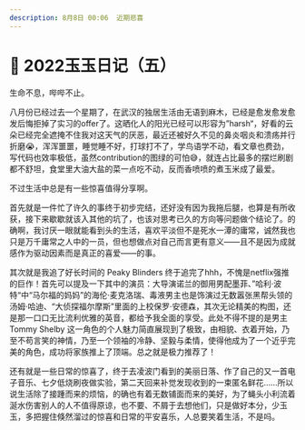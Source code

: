 ```yaml
---
description: 8月8日 00:06  近期悲喜
---
```


# 🥲 2022玉玉日记（五）

生命不息，哔哔不止。

八月份已经过去一个星期了，在武汉的独居生活由无语到麻木，已经是愈发愈发愈发后悔拒掉了实习的offer了。这晒化人的阳光已经可以形容为”harsh“，好看的云朵已经完全遮掩不住我对这天气的厌恶，最近还被好久不见的鼻炎咽炎和溃疡并行折磨😭，浑浑噩噩，睡觉睡不好，打球打不了，学鸟语学不动，看文章也费劲，写代码也效率极低，虽然contribution的图绿的可怕😅，就连占比最多的摆烂刷剧都不舒坦，食堂里大油大盐的菜一点吃不动，反而香喷喷的煮玉米成了最爱。

不过生活中总是有一些惊喜值得分享啊。

首先就是一件忙了许久的事终于初步完结，还好没有因为我拖后腿，也算是有所收获，接下来歇歇就该入其他的坑了，也该对思考已久的方向等问题做个结论了。的确啊，我讨厌一眼就能看到头的生活，喜欢平淡但不是死水一潭的庸常，诚然我也只是万千庸常之人中的一员，但也想做点对自己而言更有意义——且不是因为成就感作为驱动因素而是真正的喜爱——的事。

其次就是我追了好长时间的 Peaky Blinders 终于追完了hhh，不愧是netflix强推的巨作！首先可以提及一下其中的演员：大导演诺兰的御用男配墨菲、”哈利·波特“中“马尔福的妈妈”的海伦·麦克洛瑞、毒液男主也是饰演过无数嚣张黑帮头领的汤姆·哈迪、“大侦探福尔摩斯”里面的上校保罗·安德森，其次无论精美的构图，还是那一口口无比流利优雅的英音，都给予我全面的享受。此处不得不提的是男主 Tommy Shelby 这一角色的个人魅力简直展现到了极致，由相貌、衣着开始，乃至不苟言笑的神情，乃至一个领袖的冷静、坚毅与柔情，使得他成为了一个近乎完美的角色，成功将家族推上了顶端。总之就是极力推荐了！

还有就是一些日常的惊喜了，终于去凌波门看到的美丽日落、作了自己的又一首电子音乐、七夕低烧刷夜做实验，第二天回来补觉发现收到的一束匿名鲜花……所以说生活除了接踵而来的烦恼，的确也有着无数铺面而来的美好，为了蝇头小利流着涎水伤害别人的人不值得原谅，也不要、不屑于去想他们，只是做好本分，少玉玉，多把握住倏然溜过的惊喜和日常的平安喜乐，人总要笑着生活，不是吗。
